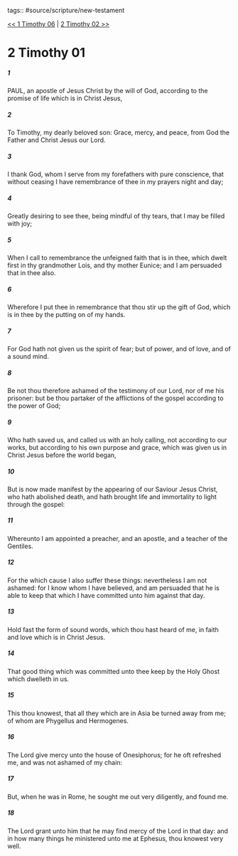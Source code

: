 tags:: #source/scripture/new-testament

[<< 1 Timothy 06](new-testament/15_1_Timothy/1_Timothy_06.md) | [2 Timothy 02 >>](new-testament/16_2_Timothy/2_Timothy_02.md)

# 2 Timothy 01

##### 1

PAUL, an apostle of Jesus Christ by the will of God, according to the promise of life which is in Christ Jesus,

##### 2

To Timothy, my dearly beloved son: Grace, mercy, and peace, from God the Father and Christ Jesus our Lord.

##### 3

I thank God, whom I serve from my forefathers with pure conscience, that without ceasing I have remembrance of thee in my prayers night and day;

##### 4

Greatly desiring to see thee, being mindful of thy tears, that I may be filled with joy;

##### 5

When I call to remembrance the unfeigned faith that is in thee, which dwelt first in thy grandmother Lois, and thy mother Eunice; and I am persuaded that in thee also.

##### 6

Wherefore I put thee in remembrance that thou stir up the gift of God, which is in thee by the putting on of my hands.

##### 7

For God hath not given us the spirit of fear; but of power, and of love, and of a sound mind.

##### 8

Be not thou therefore ashamed of the testimony of our Lord, nor of me his prisoner: but be thou partaker of the afflictions of the gospel according to the power of God;

##### 9

Who hath saved us, and called us with an holy calling, not according to our works, but according to his own purpose and grace, which was given us in Christ Jesus before the world began,

##### 10

But is now made manifest by the appearing of our Saviour Jesus Christ, who hath abolished death, and hath brought life and immortality to light through the gospel:

##### 11

Whereunto I am appointed a preacher, and an apostle, and a teacher of the Gentiles.

##### 12

For the which cause I also suffer these things: nevertheless I am not ashamed: for I know whom I have believed, and am persuaded that he is able to keep that which I have committed unto him against that day.

##### 13

Hold fast the form of sound words, which thou hast heard of me, in faith and love which is in Christ Jesus.

##### 14

That good thing which was committed unto thee keep by the Holy Ghost which dwelleth in us.

##### 15

This thou knowest, that all they which are in Asia be turned away from me; of whom are Phygellus and Hermogenes.

##### 16

The Lord give mercy unto the house of Onesiphorus; for he oft refreshed me, and was not ashamed of my chain:

##### 17

But, when he was in Rome, he sought me out very diligently, and found me.

##### 18

The Lord grant unto him that he may find mercy of the Lord in that day: and in how many things he ministered unto me at Ephesus, thou knowest very well.
